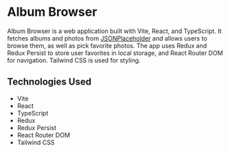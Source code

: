 # Album Browser

Album Browser is a web application built with Vite, React, and TypeScript. It fetches albums and photos from [JSONPlaceholder](https://jsonplaceholder.typicode.com/) and allows users to browse them, as well as pick favorite photos. The app uses Redux and Redux Persist to store user favorites in local storage, and React Router DOM for navigation. Tailwind CSS is used for styling.

## Technologies Used
- Vite
- React
- TypeScript
- Redux
- Redux Persist
- React Router DOM
- Tailwind CSS
